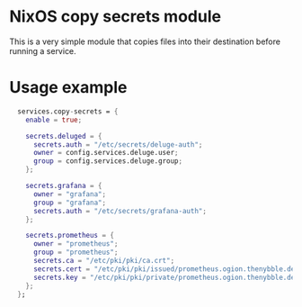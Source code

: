 # NixOS copy secrets module

This is a very simple module that copies files into their destination before running a service.

# Usage example

```nix
  services.copy-secrets = {
    enable = true;

    secrets.deluged = {
      secrets.auth = "/etc/secrets/deluge-auth";
      owner = config.services.deluge.user;
      group = config.services.deluge.group;
    };

    secrets.grafana = {
      owner = "grafana";
      group = "grafana";
      secrets.auth = "/etc/secrets/grafana-auth";
    };

    secrets.prometheus = {
      owner = "prometheus";
      group = "prometheus";
      secrets.ca = "/etc/pki/pki/ca.crt";
      secrets.cert = "/etc/pki/pki/issued/prometheus.ogion.thenybble.de.crt";
      secrets.key = "/etc/pki/pki/private/prometheus.ogion.thenybble.de.key";
    };
  };
```
